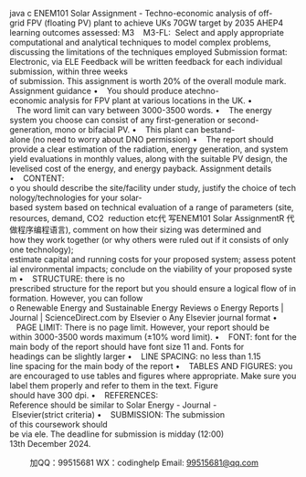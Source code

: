 java c
ENEM101 Solar Assignment -
Techno-economic analysis of off-grid FPV (floating PV) plant to achieve UKs 70GW target by 2035
AHEP4 learning outcomes assessed:
M3    M3-FL:  Select and apply appropriate computational and analytical techniques to model complex problems, discussing the limitations of the techniques employed
Submission format: Electronic, via ELE
Feedback will be written feedback for each individual submission, within three weeks of submission. This assignment is worth 20% of the overall module mark.
Assignment guidance
•    You should produce atechno-economic analysis for FPV plant at various locations in the UK.
•    The word limit can vary between 3000-3500 words.
•    The energy system you choose can consist of any first-generation or second-generation, mono or bifacial PV.
•    This plant can bestand-alone (no need to worry about DNO permission)
•    The report should provide a clear estimation of the radiation, energy generation, and system yield
evaluations in monthly values, along with the suitable PV design, the levelised cost of the energy, and energy payback.
Assignment details
•    CONTENT:
o you should describe the site/facility under study, justify the choice of technology/technologies for your solar-based system based on technical evaluation of a range of parameters (site, resources, demand, CO2  reduction etc代 写ENEM101 Solar AssignmentR
代做程序编程语言), comment on how their sizing was determined and how they work together (or why others were ruled out if it consists of only one technology); estimate capital and running costs for your proposed system; assess potential environmental impacts; conclude on the viability of your proposed system
•    STRUCTURE: there is no prescribed structure for the report but you should ensure a logical flow of information. However, you can follow
o Renewable Energy and Sustainable Energy Reviews
o Energy Reports | Journal | ScienceDirect.com by Elsevier
o Any Elsevier journal format
•    PAGE LIMIT: There is no page limit. However, your report should be within 3000-3500 words maximum (±10% word limit).
•    FONT: font for the main body of the report should have font size 11 and. Fonts for headings can be slightly larger
•    LINE SPACING: no less than 1.15 line spacing for the main body of the report
•    TABLES AND FIGURES: you are encouraged to use tables and figures where appropriate. Make sure you label them properly and refer to them in the text. Figure should have 300 dpi.
•    REFERENCES: Reference should be similar to Solar Energy - Journal - Elsevier(strict criteria)
•    SUBMISSION: The submission of this coursework should be via ele. The deadline for submission is midday (12:00) 13th December 2024.





         
加QQ：99515681  WX：codinghelp  Email: 99515681@qq.com
